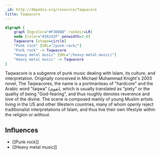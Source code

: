 ```yaml
---
_id: http://dbpedia.org/resource/Taqwacore
title: Taqwacore
---
```


```dot
digraph {
	graph [bgcolor="#F3DDB8" rankdir=LR]
	node [color="#26242F" penwidth=3.0]
	Taqwacore [shape=circle]
	"Punk rock" [URL="/punk-rock/"]
	"Punk rock" -> Taqwacore
	"Heavy metal music" [URL="/heavy-metal-music/"]
	"Heavy metal music" -> Taqwacore
}
```

Taqwacore is a subgenre of punk music dealing with Islam, its culture, and interpretation. Originally conceived in Michael Muhammad Knight's 2003 novel, The Taqwacores, the name is a portmanteau of "hardcore" and the Arabic word "taqwa" (تقوى), which is usually translated as "piety" or the quality of being "God-fearing", and thus roughly denotes reverence and love of the divine. The scene is composed mainly of young Muslim artists living in the US and other Western countries, many of whom openly reject traditionalist interpretations of Islam, and thus live their own lifestyle within the religion or without.

## Influences

- [[Punk rock]]
- [[Heavy metal music]]

